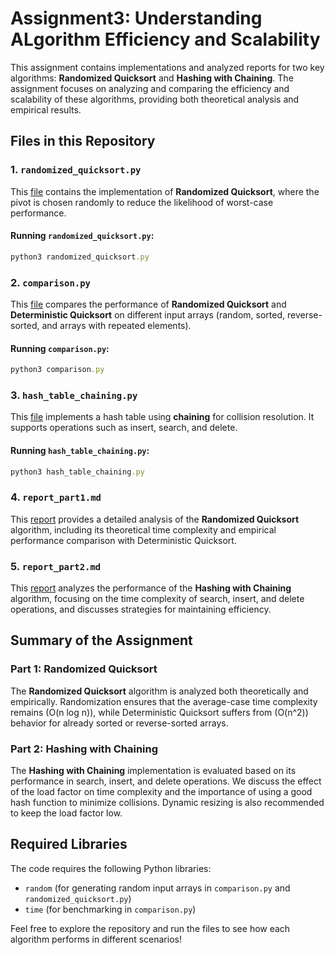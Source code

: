 # Assignment3: Understanding ALgorithm Efficiency and Scalability
This assignment contains implementations and analyzed reports for two key algorithms: **Randomized Quicksort** and **Hashing with Chaining**. The assignment focuses on analyzing and comparing the efficiency and scalability of these algorithms, providing both theoretical analysis and empirical results.

## Files in this Repository

### 1. `randomized_quicksort.py`
This [file](randomized_quicksort.py) contains the implementation of **Randomized Quicksort**, where the pivot is chosen randomly to reduce the likelihood of worst-case performance.

#### Running `randomized_quicksort.py`:
```ruby
python3 randomized_quicksort.py
```


### 2. `comparison.py`
This [file](./comparison.py) compares the performance of **Randomized Quicksort** and **Deterministic Quicksort** on different input arrays (random, sorted, reverse-sorted, and arrays with repeated elements).

#### Running `comparison.py`:
```ruby
python3 comparison.py
```

### 3. `hash_table_chaining.py`
This [file](hash_table_chaining.py) implements a hash table using **chaining** for collision resolution. It supports operations such as insert, search, and delete.

#### Running `hash_table_chaining.py`:
```ruby
python3 hash_table_chaining.py
```

### 4. `report_part1.md`
This [report](report_part1.md) provides a detailed analysis of the **Randomized Quicksort** algorithm, including its theoretical time complexity and empirical performance comparison with Deterministic Quicksort.


### 5. `report_part2.md`
This [report](report_part2.md) analyzes the performance of the **Hashing with Chaining** algorithm, focusing on the time complexity of search, insert, and delete operations, and discusses strategies for maintaining efficiency.

## Summary of the Assignment

### Part 1: Randomized Quicksort
The **Randomized Quicksort** algorithm is analyzed both theoretically and empirically. Randomization ensures that the average-case time complexity remains \(O(n log n)\), while Deterministic Quicksort suffers from \(O(n^2)\) behavior for already sorted or reverse-sorted arrays.

### Part 2: Hashing with Chaining
The **Hashing with Chaining** implementation is evaluated based on its performance in search, insert, and delete operations. We discuss the effect of the load factor on time complexity and the importance of using a good hash function to minimize collisions. Dynamic resizing is also recommended to keep the load factor low.

## Required Libraries
The code requires the following Python libraries:
- `random` (for generating random input arrays in `comparison.py` and `randomized_quicksort.py`)
- `time` (for benchmarking in `comparison.py`)

Feel free to explore the repository and run the files to see how each algorithm performs in different scenarios!